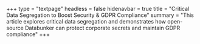 +++
type = "textpage"
headless = false
hidenavbar = true
title = "Critical Data Segregation to Boost Security & GDPR Compliance"
summary = "This article explores critical data segregation and demonstrates how open-source Databunker can protect corporate secrets and maintain GDPR compliance"
+++
